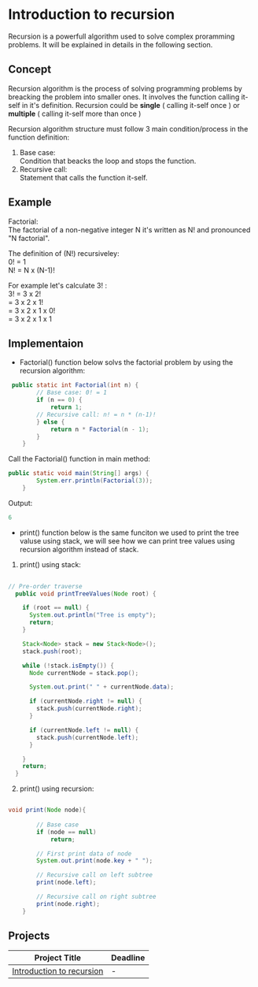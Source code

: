 # Introduction to recursion   
Recursion is a powerfull algorithm used to solve complex proramming problems. It will be explained in details in the following section.  
   
## Concept  
Recursion algorithm is the process of solving programming problems by breacking the problem into smaller ones. It involves the function calling it-self in it's definition. Recursion could be **single** ( calling it-self once ) or **multiple** ( calling it-self more than once )
   
Recursion algorithm structure must follow 3 main condition/process in the function definition:    
1. Base case:   
Condition that beacks the loop and stops the function.    
2. Recursive call:    
Statement that calls the function it-self.    

## Example 
 
Factorial:   
The factorial of a non-negative integer N it's written as N! and pronounced "N factorial".

The definition of (N!) recursiveley:    
0! = 1    
N! = N x (N-1)!    
  
For example let's calculate 3! :  
3! = 3 x 2!   
= 3 x 2 x 1!   
= 3 x 2 x 1 x 0!   
= 3 x 2 x 1 x 1   
  
## Implementaion

- Factorial() function below solvs the factorial problem by using the recursion algorithm:

``` java
 public static int Factorial(int n) {
        // Base case: 0! = 1
        if (n == 0) {
            return 1;
        // Recursive call: n! = n * (n-1)!
        } else {
            return n * Factorial(n - 1);
        }
    }
```  

Call the Factorial() function in main method:
```java
public static void main(String[] args) {
        System.err.println(Factorial(3));
    }
```

Output:
```java
6
```

- print() function below is the same funciton we used to print the tree valuse using stack, we will see how we can print tree values using recursion algorithm instead of stack.
  
1. print() using stack:   
  
```java 
  
// Pre-order traverse
  public void printTreeValues(Node root) {

    if (root == null) {
      System.out.println("Tree is empty");
      return;
    }

    Stack<Node> stack = new Stack<Node>();
    stack.push(root);

    while (!stack.isEmpty()) {
      Node currentNode = stack.pop();

      System.out.print(" " + currentNode.data);

      if (currentNode.right != null) {
        stack.push(currentNode.right);
      }

      if (currentNode.left != null) {
        stack.push(currentNode.left);
      }

    }
    return;
  }

```
2. print() using recursion:   

```java

void print(Node node){
                
        // Base case
        if (node == null)
            return;

        // First print data of node
        System.out.print(node.key + " ");

        // Recursive call on left subtree
        print(node.left);

        // Recursive call on right subtree
        print(node.right);
    }

```



## Projects

|Project Title | Deadline |
|:-----------:|:-------------|
|[Introduction to recursion]() | - | 


